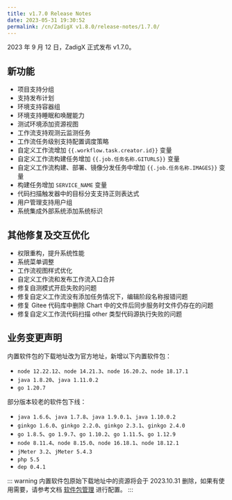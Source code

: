 ```yaml
---
title: v1.7.0 Release Notes
date: 2023-05-31 19:30:52
permalink: /cn/ZadigX v1.8.0/release-notes/1.7.0/
---
```


2023 年 9 月 12 日，ZadigX 正式发布 v1.7.0。

## 新功能
- 项目支持分组
- 支持发布计划
- 环境支持容器组 
- 环境支持睡眠和唤醒能力
- 测试环境添加资源视图
- 工作流支持观测云监测任务 
- 工作流任务级别支持配置调度策略
- 自定义工作流增加 <span v-pre>`{{.workflow.task.creator.id}}`</span> 变量
- 自定义工作流构建任务增加 <span v-pre>`{{.job.任务名称.GITURLS}}`</span> 变量
- 自定义工作流构建、部署、镜像分发任务中增加 <span v-pre>`{{.job.任务名称.IMAGES}}`</span> 变量
- 构建任务增加 `SERVICE_NAME` 变量
- 代码扫描触发器中的目标分支支持正则表达式
- 用户管理支持用户组
- 系统集成外部系统添加系统标识

## 其他修复及交互优化
- 权限重构，提升系统性能
- 系统菜单调整
- 工作流视图样式优化
- 自定义工作流和发布工作流入口合并
- 修复自测模式开启失败的问题
- 修复自定义工作流没有添加任务情况下，编辑阶段名称报错问题
- 修复 Gitee 代码库中删除 Chart 中的文件后同步服务时文件仍存在的问题
- 修复自定义工作流代码扫描 other 类型代码源执行失败的问题

## 业务变更声明

内置软件包的下载地址改为官方地址，新增以下内置软件包：

- `node 12.22.12`、`node 14.21.3`、`node 16.20.2`、`node 18.17.1`
- `java 1.8.20`、`java 1.11.0.2`
- `go 1.20.7`

部分版本较老的软件包下线：

- `java 1.6.6`、`java 1.7.8`、`java 1.9.0.1`、`java 1.10.0.2`
- `ginkgo 1.6.0`、`ginkgo 2.2.0`、`ginkgo 2.3.1`、`ginkgo 2.4.0`
- `go 1.8.5`、`go 1.9.7`、`go 1.10.2`、`go 1.11.5`、`go 1.12.9`
- `node 8.11.4`、`node 8.15.0`、`node 16.18.1`、`node 18.12.1`
- `jMeter 3.2`、`jMeter 5.4.3`
- `php 5.5`
- `dep 0.4.1`

::: warning
内置软件包原始下载地址中的资源将会于 2023.10.31 删除，如果有使用需要，请参考文档 [软件包管理](/ZadigX%20v1.8.0/settings/app/) 进行配置。
:::
